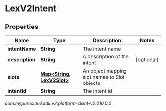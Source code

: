 # LexV2Intent


## Properties

| Name | Type | Description | Notes |
| ------------ | ------------- | ------------- | ------------- |
| **intentName** | **String** | The intent name |  |
| **description** | **String** | A description of the intent |  [optional] |
| **slots** | [**Map&lt;String, LexV2Slot&gt;**](LexV2Slot) | An object mapping slot names to Slot objects |  |
| **intentId** | **String** | The intent id |  |




_com.mypurecloud.sdk.v2:platform-client-v2:210.0.0_
